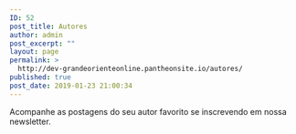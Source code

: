 ```yaml
---
ID: 52
post_title: Autores
author: admin
post_excerpt: ""
layout: page
permalink: >
  http://dev-grandeorienteonline.pantheonsite.io/autores/
published: true
post_date: 2019-01-23 21:00:34
---
```

<!-- wp:paragraph -->
<p>Acompanhe as postagens do seu autor favorito se inscrevendo em nossa newsletter.</p>
<!-- /wp:paragraph -->

<!-- wp:categories {"align":"left","showHierarchy":true,"showPostCounts":true} /-->

<!-- wp:paragraph -->
<p></p>
<!-- /wp:paragraph -->